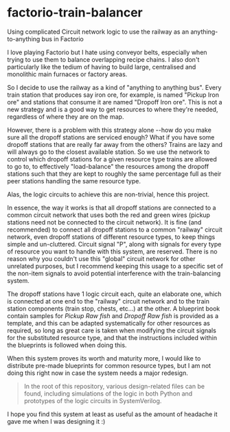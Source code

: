 # factorio-train-balancer
Using complicated Circuit network logic to use the railway as an anything-to-anything bus in Factorio

I love playing Factorio but I hate using conveyor belts, especially when trying to use them to balance overlapping recipe chains. I also don't particularly like the tedium of having to build large, centralised and monolithic main furnaces or factory areas.

So I decide to use the railway as a kind of "anything to anything bus". Every train station that produces say iron ore, for example, is named "Pickup Iron ore" and stations that consume it are named "Dropoff Iron ore". This is not a new strategy and is a good way to get resources to where they're needed, regardless of where they are on the map.

However, there is a problem with this strategy alone --how do you make sure all the dropoff stations are serviced enough? What if you have some dropoff stations that are really far away from the others? Trains are lazy and will always go to the closest available station. So we use the network to control which dropoff stations for a given resource type trains are allowed to go to, to effectively "load-balance" the resources among the dropoff stations such that they are kept to roughly the same percentage full as their peer stations handling the same resource type.

Alas, the logic circuits to achieve this are non-trivial, hence this project.

In essence, the way it works is that all dropoff stations are connected to a common circuit network that uses both the red and green wires (pickup stations need not be connected to the circuit network). It is fine (and recommended) to connect all dropoff stations to a common "railway" circuit network, even dropoff stations of different resource types, to keep things simple and un-cluttered. Circuit signal "P", along with signals for every type of resource you want to handle with this system, are reserved. There is no reason why you couldn't use this "global" circuit network for other unrelated purposes, but I recommend keeping this usage to a specific set of the non-item signals to avoid potential interference with the train-balancing system.

The dropoff stations have 1 logic circuit each, quite an elaborate one, which is connected at one end to the "railway" circuit network and to the train station components (train stop, chests, etc...) at the other. A blueprint book contain samples for _Pickup Raw fish_ and _Dropoff Raw fish_ is provided as a template, and this can be adapted systematically for other resources as required, so long as great care is taken when modifying the circuit signals for the substituted resource type, and that the instructions included within the blueprints is followed when doing this.

When this system proves its worth and maturity more, I would like to distribute pre-made blueprints for common resource types, but I am not doing this right now in case the system needs a major redesign.

> In the root of this repository, various design-related files can be found, including simulations of the logic in both Python and prototypes of the logic circuits in SystemVerilog.

I hope you find this system at least as useful as the amount of headache it gave me when I was designing it :)

